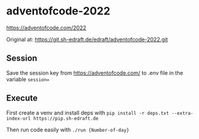 # adventofcode-2022

https://adventofcode.com/2022

Original at: https://git.sh-edraft.de/edraft/adventofcode-2022.git

## Session

Save the session key from https://adventofcode.com/ to .env file in the variable ```session=```

## Execute

First create a venv and install deps with ```pip install -r deps.txt --extra-index-url https://pip.sh-edraft.de```

Then run code easily with ```./run {Number-of-day}```
